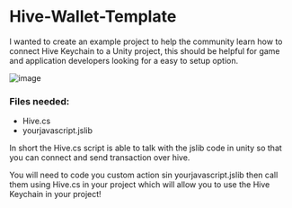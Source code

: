 # Hive-Wallet-Template
I wanted to create an example project to help the community learn how to connect Hive Keychain to a Unity project, this should be helpful for game and application developers looking for a easy to setup option.

![image](https://user-images.githubusercontent.com/33667144/205946681-6c00768f-f1fc-49b1-b7df-e0230effe545.png)


### Files needed:
- Hive.cs
- yourjavascript.jslib


In short the Hive.cs script is able to talk with the jslib code in unity so that you can connect and send transaction over hive.

You will need to code you custom action sin yourjavascript.jslib then call them using Hive.cs in your project which will allow you to use the Hive Keychain in your project!

